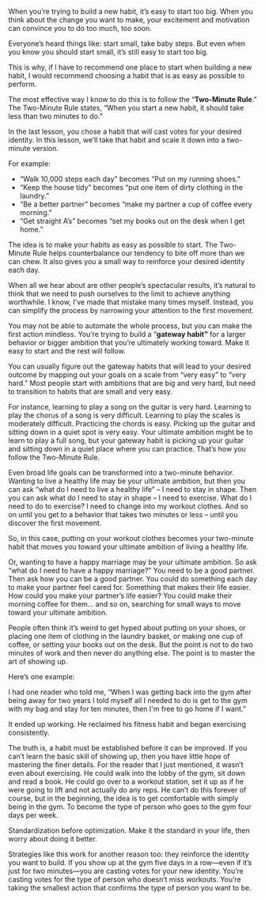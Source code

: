 When you’re trying to build a new habit, it’s easy to start too big. When you think about the change you want to make, your excitement and motivation can convince you to do too much, too soon.

Everyone’s heard things like: start small, take baby steps. But even when you know you should start small, it’s still easy to start too big.

This is why, if I have to recommend one place to start when building a new habit, I would recommend choosing a habit that is as easy as possible to perform.

The most effective way I know to do this is to follow the “**Two-Minute Rule**.” The Two-Minute Rule states, “When you start a new habit, it should take less than two minutes to do.”

In the last lesson, you chose a habit that will cast votes for your desired identity. In this lesson, we’ll take that habit and scale it down into a two-minute version.

For example:

-   “Walk 10,000 steps each day” becomes “Put on my running shoes.”
-   “Keep the house tidy” becomes “put one item of dirty clothing in the laundry.”
-   “Be a better partner” becomes “make my partner a cup of coffee every morning.”
-   “Get straight A’s” becomes “set my books out on the desk when I get home.”

The idea is to make your habits as easy as possible to start. The Two-Minute Rule helps counterbalance our tendency to bite off more than we can chew. It also gives you a small way to reinforce your desired identity each day.

When all we hear about are other people’s spectacular results, it’s natural to think that we need to push ourselves to the limit to achieve anything worthwhile. I know, I've made that mistake many times myself. Instead, you can simplify the process by narrowing your attention to the first movement.

You may not be able to automate the whole process, but you can make the first action mindless. You’re trying to build a “**gateway habit”** for a larger behavior or bigger ambition that you’re ultimately working toward. Make it easy to start and the rest will follow.

You can usually figure out the gateway habits that will lead to your desired outcome by mapping out your goals on a scale from “very easy” to “very hard.” Most people start with ambitions that are big and very hard, but need to transition to habits that are small and very easy.

For instance, learning to play a song on the guitar is very hard. Learning to play the chorus of a song is very difficult. Learning to play the scales is moderately difficult. Practicing the chords is easy. Picking up the guitar and sitting down in a quiet spot is very easy. Your ultimate ambition might be to learn to play a full song, but your gateway habit is picking up your guitar and sitting down in a quiet place where you can practice. That’s how you follow the Two-Minute Rule.

Even broad life goals can be transformed into a two-minute behavior. Wanting to live a healthy life may be your ultimate ambition, but then you can ask “what do I need to live a healthy life” – I need to stay in shape. Then you can ask what do I need to stay in shape – I need to exercise. What do I need to do to exercise? I need to change into my workout clothes. And so on until you get to a behavior that takes two minutes or less – until you discover the first movement.

So, in this case, putting on your workout clothes becomes your two-minute habit that moves you toward your ultimate ambition of living a healthy life.

Or, wanting to have a happy marriage may be your ultimate ambition. So ask “what do I need to have a happy marriage?” You need to be a good partner. Then ask how you can be a good partner. You could do something each day to make your partner feel cared for. Something that makes their life easier. How could you make your partner’s life easier? You could make their morning coffee for them… and so on, searching for small ways to move toward your ultimate ambition.

People often think it’s weird to get hyped about putting on your shoes, or placing one item of clothing in the laundry basket, or making one cup of coffee, or setting your books out on the desk. But the point is not to do two minutes of work and then never do anything else. The point is to master the art of showing up.

Here’s one example:

I had one reader who told me, “When I was getting back into the gym after being away for two years I told myself all I needed to do is get to the gym with my bag and stay for ten minutes, then I'm free to go home if I want.”

It ended up working. He reclaimed his fitness habit and began exercising consistently.

The truth is, a habit must be established before it can be improved. If you can’t learn the basic skill of showing up, then you have little hope of mastering the finer details. For the reader that I just mentioned, it wasn’t even about exercising. He could walk into the lobby of the gym, sit down and read a book. He could go over to a workout station, set it up as if he were going to lift and not actually do any reps. He can’t do this forever of course, but in the beginning, the idea is to get comfortable with simply being in the gym. To become the type of person who goes to the gym four days per week.

Standardization before optimization. Make it the standard in your life, then worry about doing it better.

Strategies like this work for another reason too: they reinforce the identity you want to build. If you show up at the gym five days in a row—even if it’s just for two minutes—you are casting votes for your new identity. You’re casting votes for the type of person who doesn’t miss workouts. You’re taking the smallest action that confirms the type of person you want to be.